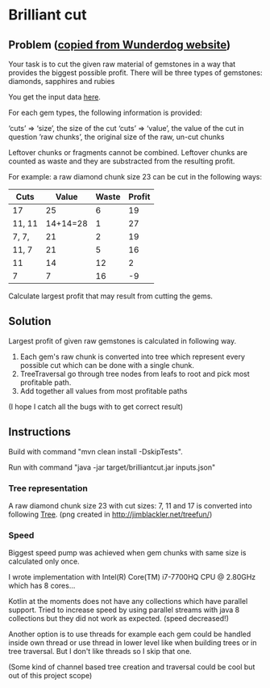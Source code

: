 # Brilliant cut

## Problem ([copied from Wunderdog website](http://wunder.dog/brilliant-cut))

Your task is to cut the given raw material of gemstones in a way that provides the biggest possible profit. 
There will be three types of gemstones: diamonds, sapphires and rubies

You get the input data [here](cuts.json).

For each gem types, the following information is provided:

‘cuts’ => ‘size’, the size of the cut
‘cuts’ => ‘value’, the value of the cut in question
’raw chunks’, the original size of the raw, un-cut chunks

Leftover chunks or fragments cannot be combined.
Leftover chunks are counted as waste and they are substracted from the resulting profit.

For example: a raw diamond chunk size 23 can be cut in the following ways:

| Cuts         | Value     | Waste | Profit |
|--------------|-----------|-------|--------|
| 17           | 25        | 6     | 19     |
| 11, 11       | 14+14=28  | 1     | 27     |
| 7, 7,        | 21        | 2     | 19     |
| 11, 7        | 21        | 5     | 16     |
| 11           | 14        | 12    | 2      |
| 7            | 7         | 16    | -9     |

Calculate largest profit that may result from cutting the gems.

## Solution

Largest profit of given raw gemstones is calculated in following way.

1. Each gem's raw chunk is converted into tree which represent every possible cut which can be done with a single chunk.
1. TreeTraversal go through tree nodes from leafs to root and pick most profitable path.
1. Add together all values from most profitable paths

(I hope I catch all the bugs with to get correct result)

## Instructions
Build with command "mvn clean install -DskipTests".

Run with command "java -jar target/brilliantcut.jar inputs.json"

### Tree representation

A raw diamond chunk size 23 with cut sizes: 7, 11 and 17 is converted into following [Tree](CutTree.png).
(png created in http://jimblackler.net/treefun/)

### Speed

Biggest speed pump was achieved when gem chunks with same size is calculated only once.

I wrote implementation with Intel(R) Core(TM) i7-7700HQ CPU @ 2.80GHz which has 8 cores...

Kotlin at the moments does not have any collections which have parallel support.
Tried to increase speed by using parallel streams with java 8 collections
but they did not work as expected. (speed decreased!)

Another option is to use threads for example each gem could be handled inside own thread
or use thread in lower level like when building trees or in tree traversal.
But I don't like threads so I skip that one.

(Some kind of channel based tree creation and traversal could be cool but out of this project scope)
